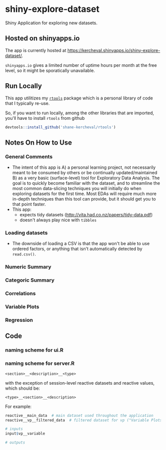 # shiny-explore-dataset

Shiny Application for exploring new datasets.

## Hosted on shinyapps.io

The app is currently hosted at https://kercheval.shinyapps.io/shiny-explore-dataset/.

`shinyapps.io` gives a limited number of uptime hours per month at the free level, so it might be sporatically unavailable.

## Run Locally

This app utilitizes my [`rtools`](https://github.com/shane-kercheval/rtools) package which is a personal library of code that I typically re-use.

So, if you want to run locally, among the other libraries that are imported, you'll have to install `rtools` from github

```r
devtools::install_github('shane-kercheval/rtools')
```

## Notes On How to Use

### General Comments

- The intent of this app is A) a personal learning project, not necessarily meant to be consumed by others or be continually updated/maintained B) as a very basic (surface-level) tool for Exploratory Data Analysis. The goal is to quickly become familiar with the dataset, and to streamline the most common data-slicing techniques you will initially do when exploring datasets for the first time. Most EDAs will require much more in-depth techniques than this tool can provide, but it should get you to that point faster.
- This app:
    - expects tidy datasets (http://vita.had.co.nz/papers/tidy-data.pdf)
    - doesn't always play nice with `tibbles`

### Loading datasets


- The downside of loading a CSV is that the app won't be able to use ordered factors, or anything that isn't automatically detected by `read.csv()`.

### Numeric Summary



### Categoric Summary



### Correlations



### Variable Plots



### Regression



## Code

### naming scheme for ui.R

### naming scheme for server.R

`<section>__<description>__<type>`

with the exception of session-level reactive datasets and reactive values, which should be:

`<type>__<section>__<description>`

For example:

```r
reactive__main_data  # main dataset used throughout the application
reactive__vp__filtered_data  # filtered dataset for vp ("Variable Plots") section

# inputs
input$vp__variable

# outputs
```